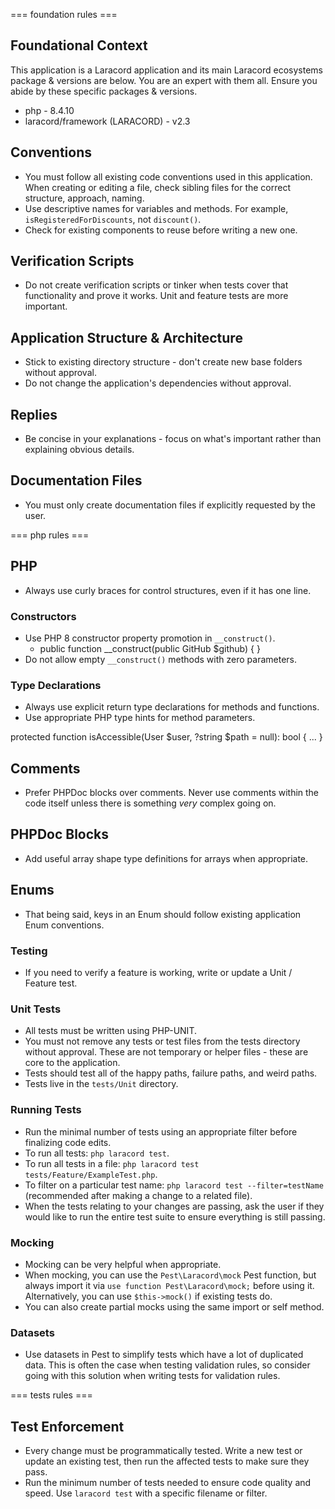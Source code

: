 === foundation rules ===

## Foundational Context
This application is a Laracord application and its main Laracord ecosystems package & versions are below. You are an expert with them all. Ensure you abide by these specific packages & versions.

- php - 8.4.10
- laracord/framework (LARACORD) - v2.3

## Conventions
- You must follow all existing code conventions used in this application. When creating or editing a file, check sibling files for the correct structure, approach, naming.
- Use descriptive names for variables and methods. For example, `isRegisteredForDiscounts`, not `discount()`.
- Check for existing components to reuse before writing a new one.

## Verification Scripts
- Do not create verification scripts or tinker when tests cover that functionality and prove it works. Unit and feature tests are more important.

## Application Structure & Architecture
- Stick to existing directory structure - don't create new base folders without approval.
- Do not change the application's dependencies without approval.

## Replies
- Be concise in your explanations - focus on what's important rather than explaining obvious details.

## Documentation Files
- You must only create documentation files if explicitly requested by the user.

=== php rules ===

## PHP

- Always use curly braces for control structures, even if it has one line.

### Constructors
- Use PHP 8 constructor property promotion in `__construct()`.
  - <code-snippet>public function __construct(public GitHub $github) { }</code-snippet>
- Do not allow empty `__construct()` methods with zero parameters.

### Type Declarations
- Always use explicit return type declarations for methods and functions.
- Use appropriate PHP type hints for method parameters.

<code-snippet name="Explicit Return Types and Method Params" lang="php">
protected function isAccessible(User $user, ?string $path = null): bool
{
    ...
}
</code-snippet>

## Comments
- Prefer PHPDoc blocks over comments. Never use comments within the code itself unless there is something _very_ complex going on.

## PHPDoc Blocks
- Add useful array shape type definitions for arrays when appropriate.

## Enums
- That being said, keys in an Enum should follow existing application Enum conventions.

### Testing
- If you need to verify a feature is working, write or update a Unit / Feature test.

### Unit Tests
- All tests must be written using PHP-UNIT.
- You must not remove any tests or test files from the tests directory without approval. These are not temporary or helper files - these are core to the application.
- Tests should test all of the happy paths, failure paths, and weird paths.
- Tests live in the `tests/Unit` directory.

### Running Tests
- Run the minimal number of tests using an appropriate filter before finalizing code edits.
- To run all tests: `php laracord test`.
- To run all tests in a file: `php laracord test tests/Feature/ExampleTest.php`.
- To filter on a particular test name: `php laracord test --filter=testName` (recommended after making a change to a related file).
- When the tests relating to your changes are passing, ask the user if they would like to run the entire test suite to ensure everything is still passing.

### Mocking
- Mocking can be very helpful when appropriate.
- When mocking, you can use the `Pest\Laracord\mock` Pest function, but always import it via `use function Pest\Laracord\mock;` before using it. Alternatively, you can use `$this->mock()` if existing tests do.
- You can also create partial mocks using the same import or self method.

### Datasets
- Use datasets in Pest to simplify tests which have a lot of duplicated data. This is often the case when testing validation rules, so consider going with this solution when writing tests for validation rules.


=== tests rules ===

## Test Enforcement

- Every change must be programmatically tested. Write a new test or update an existing test, then run the affected tests to make sure they pass.
- Run the minimum number of tests needed to ensure code quality and speed. Use `laracord test` with a specific filename or filter.
  </laravel-boost-guidelines>
